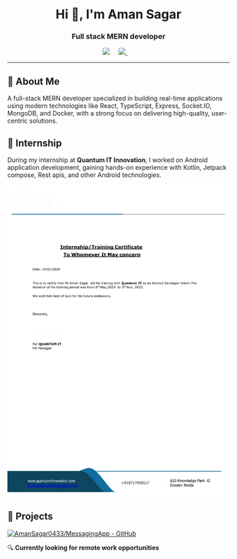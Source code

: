 <h1 align="center">Hi 👋, I'm Aman Sagar</h1>
<h3 align="center">Full stack MERN developer</h3>
<p align='center'>
  <a href="https://www.linkedin.com/in/aman-sagar-b17743212/"><img src="https://img.shields.io/badge/linkedin-%230077B5.svg?&style=for-the-badge&logo=linkedin&logoColor=white" /></a>&nbsp;&nbsp;&nbsp;&nbsp;
  <a href="https://mail.google.com/mail/?view=cm&fs=1&to=aman.0433.sagar@gmail.com&su=Aman" target="_blank">
  <img src="https://img.shields.io/badge/gmail-%23D14836.svg?&style=for-the-badge&logo=gmail&logoColor=white" />
</a>
&nbsp;&nbsp;&nbsp;&nbsp;
</p>

<hr>


## 👀 About Me

A full-stack MERN developer specialized in building real-time applications using modern technologies like React, TypeScript, Express, Socket.IO, MongoDB, and Docker, with a strong focus on delivering high-quality, user-centric solutions.

## 💼 Internship

During my internship at **Quantum IT Innovation**, I worked on Android application development, gaining hands-on experience with Kotlin, Jetpack compose, Rest apis, and other Android technologies.

![Internship Certificate](./Files/quantum-it-internship.png)

## 🚀 Projects

[![AmanSagar0433/MessagingApp - GitHub](https://gh-card.dev/repos/AmanSagar0433/MessagingApp.svg)](https://github.com/AmanSagar0433/MessagingApp)

🔍 __Currently looking for remote work opportunities__ 

<br>
